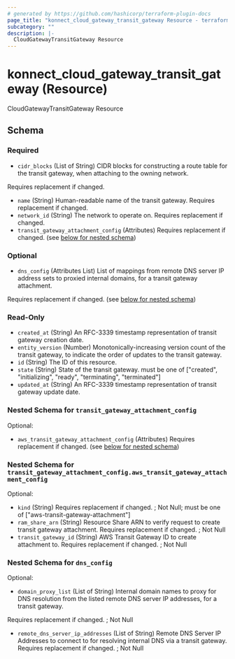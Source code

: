 ```yaml
---
# generated by https://github.com/hashicorp/terraform-plugin-docs
page_title: "konnect_cloud_gateway_transit_gateway Resource - terraform-provider-konnect"
subcategory: ""
description: |-
  CloudGatewayTransitGateway Resource
---
```


# konnect_cloud_gateway_transit_gateway (Resource)

CloudGatewayTransitGateway Resource



<!-- schema generated by tfplugindocs -->
## Schema

### Required

- `cidr_blocks` (List of String) CIDR blocks for constructing a route table for the transit gateway, when attaching to the owning
network.

Requires replacement if changed.
- `name` (String) Human-readable name of the transit gateway. Requires replacement if changed.
- `network_id` (String) The network to operate on. Requires replacement if changed.
- `transit_gateway_attachment_config` (Attributes) Requires replacement if changed. (see [below for nested schema](#nestedatt--transit_gateway_attachment_config))

### Optional

- `dns_config` (Attributes List) List of mappings from remote DNS server IP address sets to proxied internal domains, for a transit gateway
attachment.

Requires replacement if changed. (see [below for nested schema](#nestedatt--dns_config))

### Read-Only

- `created_at` (String) An RFC-3339 timestamp representation of transit gateway creation date.
- `entity_version` (Number) Monotonically-increasing version count of the transit gateway, to indicate the order of updates to the
transit gateway.
- `id` (String) The ID of this resource.
- `state` (String) State of the transit gateway. must be one of ["created", "initializing", "ready", "terminating", "terminated"]
- `updated_at` (String) An RFC-3339 timestamp representation of transit gateway update date.

<a id="nestedatt--transit_gateway_attachment_config"></a>
### Nested Schema for `transit_gateway_attachment_config`

Optional:

- `aws_transit_gateway_attachment_config` (Attributes) Requires replacement if changed. (see [below for nested schema](#nestedatt--transit_gateway_attachment_config--aws_transit_gateway_attachment_config))

<a id="nestedatt--transit_gateway_attachment_config--aws_transit_gateway_attachment_config"></a>
### Nested Schema for `transit_gateway_attachment_config.aws_transit_gateway_attachment_config`

Optional:

- `kind` (String) Requires replacement if changed. ; Not Null; must be one of ["aws-transit-gateway-attachment"]
- `ram_share_arn` (String) Resource Share ARN to verify request to create transit gateway attachment. Requires replacement if changed. ; Not Null
- `transit_gateway_id` (String) AWS Transit Gateway ID to create attachment to. Requires replacement if changed. ; Not Null



<a id="nestedatt--dns_config"></a>
### Nested Schema for `dns_config`

Optional:

- `domain_proxy_list` (List of String) Internal domain names to proxy for DNS resolution from the listed remote DNS server IP addresses,
for a transit gateway.

Requires replacement if changed. ; Not Null
- `remote_dns_server_ip_addresses` (List of String) Remote DNS Server IP Addresses to connect to for resolving internal DNS via a transit gateway. Requires replacement if changed. ; Not Null



